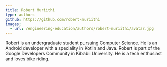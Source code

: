 ```yaml
---
title: Robert Muriithi
type: authors
github: https://github.com/robert-muriithi
images:
  - url: /engineering-education/authors/robert-muriithi/avatar.jpg
---
```

Robert is an undergraduate student pursuing Computer Science. He is an Android developer with a speciality in Kotlin and Java. Robert is part of the Google Developers Community in Kibabii University. He is a tech enthusiast and loves bike riding.
